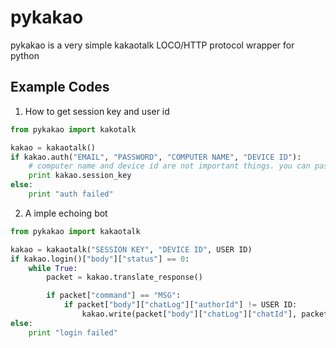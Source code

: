 pykakao
=======

pykakao is a very simple kakaotalk LOCO/HTTP protocol wrapper for python

Example Codes
-------------

1. How to get session key and user id

```python
from pykakao import kakotalk

kakao = kakaotalk()
if kakao.auth("EMAIL", "PASSWORD", "COMPUTER NAME", "DEVICE ID"):
	# computer name and device id are not important things. you can pass any string you want.
	print kakao.session_key
else:
	print "auth failed"
```

2. A imple echoing bot

```python
from pykakao import kakaotalk

kakao = kakaotalk("SESSION KEY", "DEVICE ID", USER ID)
if kakao.login()["body"]["status"] == 0:
	while True:
		packet = kakao.translate_response()

		if packet["command"] == "MSG":
			if packet["body"]["chatLog"]["authorId"] != USER ID:
				kakao.write(packet["body"]["chatLog"]["chatId"], packet["body"]["chatLog"]["message"])
else:
	print "login failed"
```
